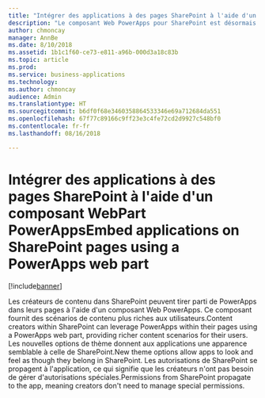 ```yaml
---
title: "Intégrer des applications à des pages SharePoint à l'aide d'un composant WebPart PowerApps"
description: "Le composant Web PowerApps pour SharePoint est désormais disponible"
author: chmoncay
manager: AnnBe
ms.date: 8/10/2018
ms.assetid: 1b1c1f60-ce73-e811-a96b-000d3a18c83b
ms.topic: article
ms.prod: 
ms.service: business-applications
ms.technology: 
ms.author: chmoncay
audience: Admin
ms.translationtype: HT
ms.sourcegitcommit: b6df0f68e3460358864533346e69a712684da551
ms.openlocfilehash: 67f77c89166c9ff23e3c4fe72cd2d9927c548bf0
ms.contentlocale: fr-fr
ms.lasthandoff: 08/16/2018

---
```

# <a name="embed-applications-on-sharepoint-pages-using-a-powerapps-web-part"></a><span data-ttu-id="4c599-103">Intégrer des applications à des pages SharePoint à l'aide d'un composant WebPart PowerApps</span><span class="sxs-lookup"><span data-stu-id="4c599-103">Embed applications on SharePoint pages using a PowerApps web part</span></span>


[!include[banner](../../includes/banner.md)]

<span data-ttu-id="4c599-104">Les créateurs de contenu dans SharePoint peuvent tirer parti de PowerApps dans leurs pages à l'aide d'un composant Web PowerApps. Ce composant fournit des scénarios de contenu plus riches aux utilisateurs.</span><span class="sxs-lookup"><span data-stu-id="4c599-104">Content creators within SharePoint can leverage PowerApps within their pages using a PowerApps web part, providing richer content scenarios for their users.</span></span> <span data-ttu-id="4c599-105">Les nouvelles options de thème donnent aux applications une apparence semblable à celle de SharePoint.</span><span class="sxs-lookup"><span data-stu-id="4c599-105">New theme options allow apps to look and feel as though they belong in SharePoint.</span></span> <span data-ttu-id="4c599-106">Les autorisations de SharePoint se propagent à l'application, ce qui signifie que les créateurs n'ont pas besoin de gérer d'autorisations spéciales.</span><span class="sxs-lookup"><span data-stu-id="4c599-106">Permissions from SharePoint propagate to the app, meaning creators don't need to manage special permissions.</span></span>

